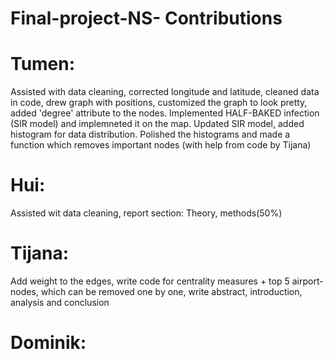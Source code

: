 # Final-project-NS- Contributions
# Tumen:
Assisted with data cleaning, corrected longitude and latitude, cleaned data in code, drew graph with positions, customized the graph to look pretty, added 'degree' attribute to the nodes. Implemented HALF-BAKED infection (SIR model) and implemneted it on the map. Updated SIR model, added histogram for data distribution. Polished the histograms and made a function which removes important nodes (with help from code by Tijana)
# Hui:
Assisted wit data cleaning, report section: Theory, methods(50%)
# Tijana:
Add weight to the edges, write code for centrality measures + top 5 airport-nodes, which can be removed one by one, write abstract, introduction, analysis and conclusion
# Dominik:
